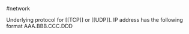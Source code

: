 #network 

Underlying protocol for [[TCP]] or [[UDP]]. IP address has the following format AAA.BBB.CCC.DDD